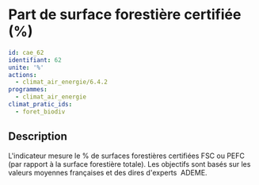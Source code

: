 # Part de surface forestière certifiée (%)
```yaml
id: cae_62
identifiant: 62
unite: '%'
actions:
  - climat_air_energie/6.4.2
programmes:
  - climat_air_energie
climat_pratic_ids:
  - foret_biodiv
```
## Description
L'indicateur mesure le % de surfaces forestières certifiées FSC ou PEFC (par rapport à la surface forestière totale). Les objectifs sont basés sur les valeurs moyennes françaises et des dires d'experts  ADEME.




